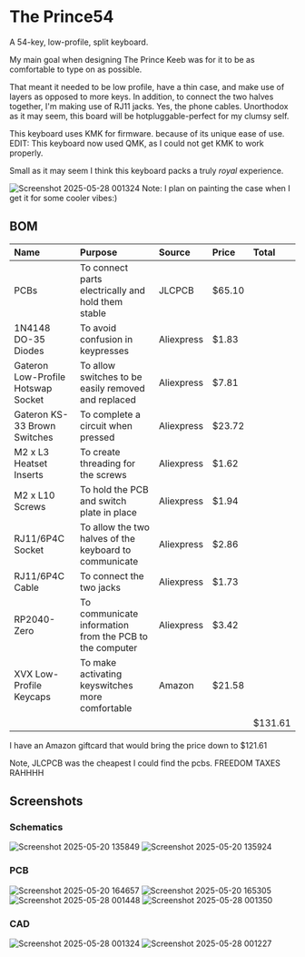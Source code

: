 # The Prince54
A 54-key, low-profile, split keyboard.

My main goal when designing The Prince Keeb was for it to be as comfortable to type on as possible. 

That meant it needed to be low profile, have a thin case, and make use of layers
as opposed to more keys. In addition, to connect the two halves together, I'm making use of  RJ11 jacks.
Yes, the phone cables. Unorthodox as it may seem, this board will be hotpluggable-perfect for my clumsy self.

This keyboard uses KMK for firmware. because of its unique ease of use.
EDIT: This keyboard now used QMK, as I could not get KMK to work properly.

Small as it may seem I think this keyboard
packs a truly <i>royal</i> experience.


![Screenshot 2025-05-28 001324](https://github.com/user-attachments/assets/3c7cc776-51b0-4dd9-a35d-3955cd436667)
Note: I plan on painting the case when I get it for some cooler vibes:)

## BOM
| Name   | Purpose      | Source         | Price | Total |
|:-------|:-------------|:---------------|:------|:------|
| PCBs  | To connect parts electrically and hold them stable | JLCPCB | $65.10|
| 1N4148 DO-35 Diodes  | To avoid confusion in keypresses | Aliexpress | $1.83|
| Gateron Low-Profile Hotswap Socket | To allow switches to be easily removed and replaced | Aliexpress | $7.81 |
| Gateron KS-33 Brown Switches | To complete a circuit when pressed | Aliexpress | $23.72 |
| M2 x L3 Heatset Inserts | To create threading for the screws | Aliexpress | $1.62 |
| M2 x L10 Screws | To hold the PCB and switch plate in place | Aliexpress | $1.94 |
| RJ11/6P4C Socket | To allow the two halves of the keyboard to communicate | Aliexpress | $2.86 |
| RJ11/6P4C Cable | To connect the two jacks | Aliexpress | $1.73 |
| RP2040-Zero | To communicate information from the PCB to the computer | Aliexpress | $3.42 |
| XVX Low-Profile Keycaps | To make activating keyswitches more comfortable | Amazon | $21.58 |
|||||$131.61|

I have an Amazon giftcard that would bring the price down to $121.61

Note, JLCPCB was the cheapest I could find the pcbs. FREEDOM TAXES RAHHHH
## Screenshots

### Schematics
![Screenshot 2025-05-20 135849](https://github.com/user-attachments/assets/6a352ba7-98a5-47d1-83e1-757499ba8347)
![Screenshot 2025-05-20 135924](https://github.com/user-attachments/assets/ed5fc028-043d-4415-a225-3dcb55cbb8a9)


### PCB
![Screenshot 2025-05-20 164657](https://github.com/user-attachments/assets/60c40437-ef23-4c21-9d93-45428ae05f46)
![Screenshot 2025-05-20 165305](https://github.com/user-attachments/assets/2ebcaef2-9b76-4fa2-9aed-970395a572da)
![Screenshot 2025-05-28 001448](https://github.com/user-attachments/assets/d172a404-2ff4-47da-9707-9003bb91b3c1)
![Screenshot 2025-05-28 001350](https://github.com/user-attachments/assets/0cd85efc-85c3-4ba3-b1a9-3096439036ae)


### CAD
![Screenshot 2025-05-28 001324](https://github.com/user-attachments/assets/6b9bae5d-d9ab-413e-b725-2e10331a77f5)
![Screenshot 2025-05-28 001227](https://github.com/user-attachments/assets/78a3d6f0-0d07-4cde-b57d-9bbe31b277a3)

